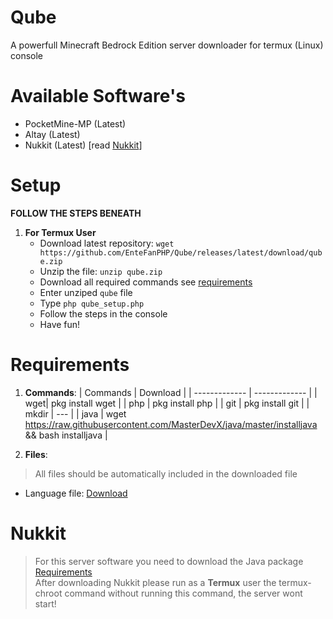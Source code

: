 # Qube
A powerfull Minecraft Bedrock Edition server downloader for termux (Linux) console

# Available Software's
- PocketMine-MP (Latest)
- Altay (Latest)
- Nukkit (Latest) [read [Nukkit](#nukkit)]

# Setup

**FOLLOW THE STEPS BENEATH**

1. **For Termux User**
    * Download latest repository: `wget https://github.com/EnteFanPHP/Qube/releases/latest/download/qube.zip`
    * Unzip the file: `unzip qube.zip`
    * Download all required commands see [requirements](#requirements)
    * Enter unziped `qube` file
    * Type `php qube_setup.php`
    * Follow the steps in the console
    * Have fun!
    
    
# Requirements

1. **Commands**:
    | Commands | Download |
    | ------------- | ------------- |
    | wget| pkg install wget |
    | php | pkg install php  |
    | git | pkg install git  |
    | mkdir | --- |
    | java | wget https://raw.githubusercontent.com/MasterDevX/java/master/installjava && bash installjava |
    
2. **Files**:
> All files should be automatically included in the downloaded file
* Language file: [Download](Link)

# Nukkit
> For this server software you need to download the Java package [Requirements](#requirements) <br>
> After downloading Nukkit please run as a __Termux__ user the termux-chroot command without running this command, the server wont start!
